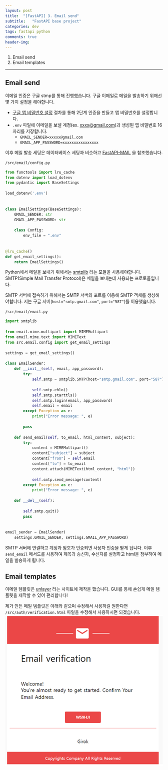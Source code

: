 ```yaml
---
layout: post
title:  "[FastAPI] 3. Email send"
subtitle:   "FastAPI base project"
categories: dev
tags: fastapi python
comments: true
header-img:
---
```


1. Email send
2. Email templates
  
---

## Email send

이메일 인증은 구글 stmp를 통해 진행했습니다. 구글 이메일로 메일을 발송하기 위해선 몇 가지 설정을 해야합니다.

- [구글 앱 비밀번호 설정](https://support.google.com/accounts/answer/185833?hl=ko) 절차를 통해 2단계 인증을 만들고 앱 비밀번호를 설정합니다.
- `.env` 파일에 이메일을 보낼 계정(ex. xxxx@gmail.com)과 생성된 앱 비밀번호 16자리를 저장합니다.
	- `GMAIL_SENDER=xxxxx@gmail.com`
	- `GMAIL_APP_PASSWORD=xxxxxxxxxxxxxxxx`

이후 메일 발송 세팅은 데이터베이스 세팅과 비슷하고  [FastAPI-MAIL](https://sabuhish.github.io/fastapi-mail/example/) 을 참조했습니다.

`/src/email/config.py`
```python
from functools import lru_cache
from dotenv import load_dotenv
from pydantic import BaseSettings

load_dotenv('.env')


class EmailSettings(BaseSettings):
    GMAIL_SENDER: str
    GMAIL_APP_PASSWORD: str
    
    class Config:
        env_file = ".env"
        
        
@lru_cache()
def get_email_settings():
    return EmailSettings()
```

Python에서 메일을 보내기 위해서는 [smtplib](https://docs.python.org/ko/3/library/smtplib.html) 라는 모듈을 사용해야합니다. SMTP(Simple Mail Transfer Protocol)은 메일을 보내는데 사용되는 프로토콜입니다. 

SMTP 서버에 접속하기 위해서는 SMTP 서버와 포트를 이용해 SMTP 객체를 생성해야합니다. 저는 구글 서버(`host="smtp.gmail.com"`, `port="587"`)를 이용했습니다.

`/scr/email/email.py`
```python
import smtplib

from email.mime.multipart import MIMEMultipart
from email.mime.text import MIMEText
from src.email.config import get_email_settings

settings = get_email_settings()

class EmailSender:
    def __init__(self, email, app_password):
        try:
            self.smtp = smtplib.SMTP(host="smtp.gmail.com", port="587")

            self.smtp.ehlo()
            self.smtp.starttls()
            self.smtp.login(email, app_password)
            self.email = email
        except Exception as e:
            print("Error message: ", e)

        pass

    def send_email(self, to_email, html_content, subject):
        try:
            content = MIMEMultipart()
            content["subject"] = subject
            content["from"] = self.email
            content["to"] = to_email
            content.attach(MIMEText(html_content, "html"))

            self.smtp.send_message(content)
        except Exception as e:
            print("Error message: ", e)

    def __del__(self):

        self.smtp.quit()
        pass


email_sender = EmailSender(
    settings.GMAIL_SENDER, settings.GMAIL_APP_PASSWORD)
```
SMTP 서버에 연결하고 계정과 암호가 인증되면 사용자 인증을 받게 됩니다. 이후 `send_email` 메서드를 사용하여 제목과 송신자, 수신자를 설정하고 html을 첨부하여 메일을 발송하게 됩니다.

## Email templates

이메일 템플릿은 [unlayer](https://unlayer.com/features?gclid=CjwKCAjwoIqhBhAGEiwArXT7KxDUdn1swo8y0dOnUJtEeirLkpjHT2eMlzc6gAdncEIO7mcjsyswixoCi3cQAvD_BwE) 라는 사이트에 제작을 했습니다. GUI를 통해 손쉽게 메일 템플릿을 제작할 수 있어 편리합니다!

제가 만든 메일 템플릿은 아래와 같으며 수정해서 사용하길 원한다면 `/src/auth/verification.html` 파일을 수정해서 사용하시면 되겠습니다. 
![img](/assets/img/dev/emailtemplates.PNG)